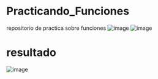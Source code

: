 # Practicando_Funciones
repositorio de practica sobre funciones
![image](https://github.com/user-attachments/assets/106ad5f9-ab72-431a-8c1d-7424262459a8)
![image](https://github.com/user-attachments/assets/1dcd7ce1-4f33-4eba-96ae-9b340518c8a2)
# resultado
![image](https://github.com/user-attachments/assets/0133c5bf-d865-42ed-be7d-490b28bc66c1)

